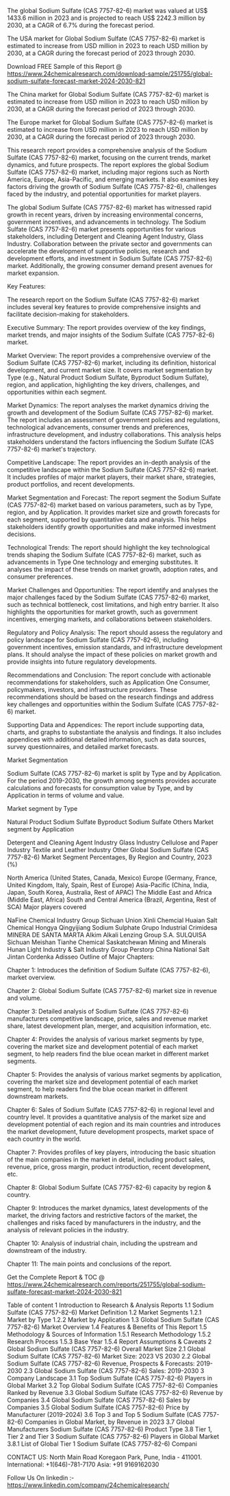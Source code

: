 The global Sodium Sulfate (CAS 7757-82-6) market was valued at US$ 1433.6 million in 2023 and is projected to reach US$ 2242.3 million by 2030, at a CAGR of 6.7% during the forecast period.

The USA market for Global Sodium Sulfate (CAS 7757-82-6)  market is estimated to increase from USD million in 2023 to reach USD million by 2030, at a CAGR during the forecast period of 2023 through 2030.

Download FREE Sample of this Report @ https://www.24chemicalresearch.com/download-sample/251755/global-sodium-sulfate-forecast-market-2024-2030-821

The China market for Global Sodium Sulfate (CAS 7757-82-6)  market is estimated to increase from USD million in 2023 to reach USD million by 2030, at a CAGR during the forecast period of 2023 through 2030.

The Europe market for Global Sodium Sulfate (CAS 7757-82-6)  market is estimated to increase from USD million in 2023 to reach USD million by 2030, at a CAGR during the forecast period of 2023 through 2030.

This research report provides a comprehensive analysis of the Sodium Sulfate (CAS 7757-82-6) market, focusing on the current trends, market dynamics, and future prospects. The report explores the global Sodium Sulfate (CAS 7757-82-6) market, including major regions such as North America, Europe, Asia-Pacific, and emerging markets. It also examines key factors driving the growth of Sodium Sulfate (CAS 7757-82-6), challenges faced by the industry, and potential opportunities for market players.

The global Sodium Sulfate (CAS 7757-82-6) market has witnessed rapid growth in recent years, driven by increasing environmental concerns, government incentives, and advancements in technology. The Sodium Sulfate (CAS 7757-82-6) market presents opportunities for various stakeholders, including Detergent and Cleaning Agent Industry, Glass Industry. Collaboration between the private sector and governments can accelerate the development of supportive policies, research and development efforts, and investment in Sodium Sulfate (CAS 7757-82-6) market. Additionally, the growing consumer demand present avenues for market expansion.

Key Features:

The research report on the Sodium Sulfate (CAS 7757-82-6) market includes several key features to provide comprehensive insights and facilitate decision-making for stakeholders.

Executive Summary: The report provides overview of the key findings, market trends, and major insights of the Sodium Sulfate (CAS 7757-82-6) market.

Market Overview: The report provides a comprehensive overview of the Sodium Sulfate (CAS 7757-82-6) market, including its definition, historical development, and current market size. It covers market segmentation by Type (e.g., Natural Product Sodium Sulfate, Byproduct Sodium Sulfate), region, and application, highlighting the key drivers, challenges, and opportunities within each segment.

Market Dynamics: The report analyses the market dynamics driving the growth and development of the Sodium Sulfate (CAS 7757-82-6) market. The report includes an assessment of government policies and regulations, technological advancements, consumer trends and preferences, infrastructure development, and industry collaborations. This analysis helps stakeholders understand the factors influencing the Sodium Sulfate (CAS 7757-82-6) market's trajectory.

Competitive Landscape: The report provides an in-depth analysis of the competitive landscape within the Sodium Sulfate (CAS 7757-82-6) market. It includes profiles of major market players, their market share, strategies, product portfolios, and recent developments.

Market Segmentation and Forecast: The report segment the Sodium Sulfate (CAS 7757-82-6) market based on various parameters, such as by Type, region, and by Application. It provides market size and growth forecasts for each segment, supported by quantitative data and analysis. This helps stakeholders identify growth opportunities and make informed investment decisions.

Technological Trends: The report should highlight the key technological trends shaping the Sodium Sulfate (CAS 7757-82-6) market, such as advancements in Type One technology and emerging substitutes. It analyses the impact of these trends on market growth, adoption rates, and consumer preferences.

Market Challenges and Opportunities: The report identify and analyses the major challenges faced by the Sodium Sulfate (CAS 7757-82-6) market, such as technical bottleneck, cost limitations, and high entry barrier. It also highlights the opportunities for market growth, such as government incentives, emerging markets, and collaborations between stakeholders.

Regulatory and Policy Analysis: The report should assess the regulatory and policy landscape for Sodium Sulfate (CAS 7757-82-6), including government incentives, emission standards, and infrastructure development plans. It should analyse the impact of these policies on market growth and provide insights into future regulatory developments.

Recommendations and Conclusion: The report conclude with actionable recommendations for stakeholders, such as Application One Consumer, policymakers, investors, and infrastructure providers. These recommendations should be based on the research findings and address key challenges and opportunities within the Sodium Sulfate (CAS 7757-82-6) market.

Supporting Data and Appendices: The report include supporting data, charts, and graphs to substantiate the analysis and findings. It also includes appendices with additional detailed information, such as data sources, survey questionnaires, and detailed market forecasts.

Market Segmentation

Sodium Sulfate (CAS 7757-82-6) market is split by Type and by Application. For the period 2019-2030, the growth among segments provides accurate calculations and forecasts for consumption value by Type, and by Application in terms of volume and value.

Market segment by Type

Natural Product Sodium Sulfate
Byproduct Sodium Sulfate
Others
Market segment by Application

Detergent and Cleaning Agent Industry
Glass Industry
Cellulose and Paper Industry
Textile and Leather Industry
Other
Global Sodium Sulfate (CAS 7757-82-6) Market Segment Percentages, By Region and Country, 2023 (%)

North America (United States, Canada, Mexico)
Europe (Germany, France, United Kingdom, Italy, Spain, Rest of Europe)
Asia-Pacific (China, India, Japan, South Korea, Australia, Rest of APAC)
The Middle East and Africa (Middle East, Africa)
South and Central America (Brazil, Argentina, Rest of SCA)
Major players covered

NaFine Chemical Industry Group
Sichuan Union Xinli Chemcial
Huaian Salt Chemical
Hongya Qingyijiang Sodium Sulphate
Grupo Industrial Crimidesa
MINERA DE SANTA MARTA
Alkim Alkali
Lenzing Group
S.A. SULQUISA
Sichuan Meishan Tianhe Chemical
Saskatchewan Mining and Minerals
Hunan Light Industry & Salt Industry Group
Perstorp
China National Salt Jintan
Cordenka
Adisseo
Outline of Major Chapters:

Chapter 1: Introduces the definition of Sodium Sulfate (CAS 7757-82-6), market overview.

Chapter 2: Global Sodium Sulfate (CAS 7757-82-6) market size in revenue and volume.

Chapter 3: Detailed analysis of Sodium Sulfate (CAS 7757-82-6) manufacturers competitive landscape, price, sales and revenue market share, latest development plan, merger, and acquisition information, etc.

Chapter 4: Provides the analysis of various market segments by type, covering the market size and development potential of each market segment, to help readers find the blue ocean market in different market segments.

Chapter 5: Provides the analysis of various market segments by application, covering the market size and development potential of each market segment, to help readers find the blue ocean market in different downstream markets.

Chapter 6: Sales of Sodium Sulfate (CAS 7757-82-6) in regional level and country level. It provides a quantitative analysis of the market size and development potential of each region and its main countries and introduces the market development, future development prospects, market space of each country in the world.

Chapter 7: Provides profiles of key players, introducing the basic situation of the main companies in the market in detail, including product sales, revenue, price, gross margin, product introduction, recent development, etc.

Chapter 8: Global Sodium Sulfate (CAS 7757-82-6) capacity by region & country.

Chapter 9: Introduces the market dynamics, latest developments of the market, the driving factors and restrictive factors of the market, the challenges and risks faced by manufacturers in the industry, and the analysis of relevant policies in the industry.

Chapter 10: Analysis of industrial chain, including the upstream and downstream of the industry.

Chapter 11: The main points and conclusions of the report.

Get the Complete Report & TOC @ https://www.24chemicalresearch.com/reports/251755/global-sodium-sulfate-forecast-market-2024-2030-821

Table of content
1 Introduction to Research & Analysis Reports
1.1 Sodium Sulfate (CAS 7757-82-6) Market Definition
1.2 Market Segments
1.2.1 Market by Type
1.2.2 Market by Application
1.3 Global Sodium Sulfate (CAS 7757-82-6) Market Overview
1.4 Features & Benefits of This Report
1.5 Methodology & Sources of Information
1.5.1 Research Methodology
1.5.2 Research Process
1.5.3 Base Year
1.5.4 Report Assumptions & Caveats
2 Global Sodium Sulfate (CAS 7757-82-6) Overall Market Size
2.1 Global Sodium Sulfate (CAS 7757-82-6) Market Size: 2023 VS 2030
2.2 Global Sodium Sulfate (CAS 7757-82-6) Revenue, Prospects & Forecasts: 2019-2030
2.3 Global Sodium Sulfate (CAS 7757-82-6) Sales: 2019-2030
3 Company Landscape
3.1 Top Sodium Sulfate (CAS 7757-82-6) Players in Global Market
3.2 Top Global Sodium Sulfate (CAS 7757-82-6) Companies Ranked by Revenue
3.3 Global Sodium Sulfate (CAS 7757-82-6) Revenue by Companies
3.4 Global Sodium Sulfate (CAS 7757-82-6) Sales by Companies
3.5 Global Sodium Sulfate (CAS 7757-82-6) Price by Manufacturer (2019-2024)
3.6 Top 3 and Top 5 Sodium Sulfate (CAS 7757-82-6) Companies in Global Market, by Revenue in 2023
3.7 Global Manufacturers Sodium Sulfate (CAS 7757-82-6) Product Type
3.8 Tier 1, Tier 2 and Tier 3 Sodium Sulfate (CAS 7757-82-6) Players in Global Market
3.8.1 List of Global Tier 1 Sodium Sulfate (CAS 7757-82-6) Compani

CONTACT US:
North Main Road Koregaon Park, Pune, India - 411001.
International: +1(646)-781-7170
Asia: +91 9169162030

Follow Us On linkedin :- https://www.linkedin.com/company/24chemicalresearch/

